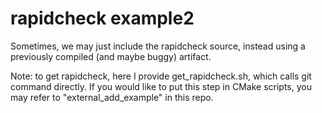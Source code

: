 # rapidcheck example2

Sometimes, we may just include the rapidcheck source, instead using a previously compiled (and maybe buggy) artifact.

Note: to get rapidcheck, here I provide get_rapidcheck.sh, which calls git command directly.
If you would like to put this step in CMake scripts, you may refer to "external_add_example" in this repo.
